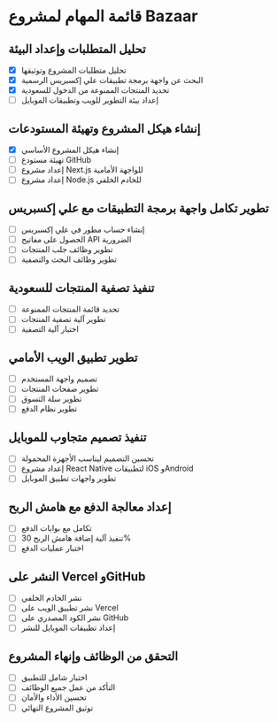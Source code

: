 # قائمة المهام لمشروع Bazaar

## تحليل المتطلبات وإعداد البيئة
- [x] تحليل متطلبات المشروع وتوثيقها
- [x] البحث عن واجهة برمجة تطبيقات علي إكسبريس الرسمية
- [x] تحديد المنتجات الممنوعة من الدخول للسعودية
- [ ] إعداد بيئة التطوير للويب وتطبيقات الموبايل

## إنشاء هيكل المشروع وتهيئة المستودعات
- [x] إنشاء هيكل المشروع الأساسي
- [ ] تهيئة مستودع GitHub
- [ ] إعداد مشروع Next.js للواجهة الأمامية
- [ ] إعداد مشروع Node.js للخادم الخلفي

## تطوير تكامل واجهة برمجة التطبيقات مع علي إكسبريس
- [ ] إنشاء حساب مطور في علي إكسبريس
- [ ] الحصول على مفاتيح API الضرورية
- [ ] تطوير وظائف جلب المنتجات
- [ ] تطوير وظائف البحث والتصفية

## تنفيذ تصفية المنتجات للسعودية
- [ ] تحديد قائمة المنتجات الممنوعة
- [ ] تطوير آلية تصفية المنتجات
- [ ] اختبار آلية التصفية

## تطوير تطبيق الويب الأمامي
- [ ] تصميم واجهة المستخدم
- [ ] تطوير صفحات المنتجات
- [ ] تطوير سلة التسوق
- [ ] تطوير نظام الدفع

## تنفيذ تصميم متجاوب للموبايل
- [ ] تحسين التصميم ليناسب الأجهزة المحمولة
- [ ] إعداد مشروع React Native لتطبيقات iOS وAndroid
- [ ] تطوير واجهات تطبيق الموبايل

## إعداد معالجة الدفع مع هامش الربح
- [ ] تكامل مع بوابات الدفع
- [ ] تنفيذ آلية إضافة هامش الربح 30%
- [ ] اختبار عمليات الدفع

## النشر على Vercel وGitHub
- [ ] نشر الخادم الخلفي
- [ ] نشر تطبيق الويب على Vercel
- [ ] نشر الكود المصدري على GitHub
- [ ] إعداد تطبيقات الموبايل للنشر

## التحقق من الوظائف وإنهاء المشروع
- [ ] اختبار شامل للتطبيق
- [ ] التأكد من عمل جميع الوظائف
- [ ] تحسين الأداء والأمان
- [ ] توثيق المشروع النهائي
